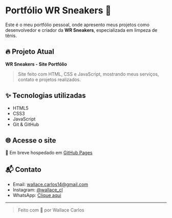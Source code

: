 # Portfólio WR Sneakers 🚀

Este é o meu portfólio pessoal, onde apresento meus projetos como desenvolvedor e criador da **WR Sneakers**, especializada em limpeza de tênis.

## 🔥 Projeto Atual

**WR Sneakers - Site Portfólio**

> Site feito com HTML, CSS e JavaScript, mostrando meus serviços, contato e projetos realizados.

## ✨ Tecnologias utilizadas

- HTML5
- CSS3
- JavaScript
- Git & GitHub

## 🌐 Acesse o site

📍 Em breve hospedado em [GitHub Pages](https://wallacexx13.github.io/Portifolio)

## 📬 Contato

- Email: wallace.carlos14@gmail.com
- Instagram: [@wallace_cl](https://www.instagram.com/wallace_cl)
- WhatsApp: [Clique aqui](https://wa.me/55seunumerosemdígitos)

---

> Feito com 💙 por Wallace Carlos
